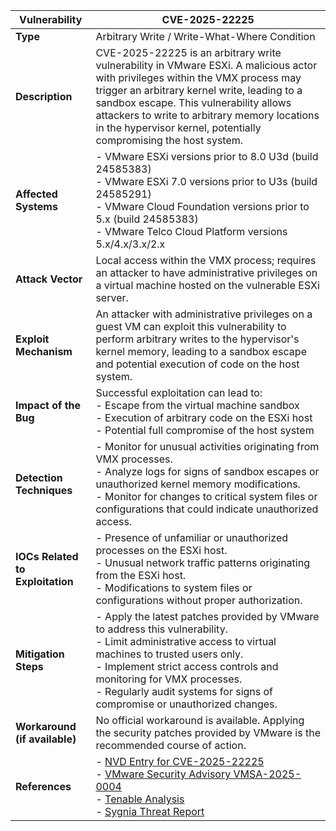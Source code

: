 | **Vulnerability**                     | **CVE-2025-22225** |
|------------------------------|-------------|
| **Type**    | Arbitrary Write / Write-What-Where Condition |
| **Description**              | CVE-2025-22225 is an arbitrary write vulnerability in VMware ESXi. A malicious actor with privileges within the VMX process may trigger an arbitrary kernel write, leading to a sandbox escape. This vulnerability allows attackers to write to arbitrary memory locations in the hypervisor kernel, potentially compromising the host system. |
| **Affected Systems**         | - VMware ESXi versions prior to 8.0 U3d (build 24585383)  <br> - VMware ESXi 7.0 versions prior to U3s (build 24585291)  <br> - VMware Cloud Foundation versions prior to 5.x (build 24585383)  <br> - VMware Telco Cloud Platform versions 5.x/4.x/3.x/2.x |
| **Attack Vector**            | Local access within the VMX process; requires an attacker to have administrative privileges on a virtual machine hosted on the vulnerable ESXi server. |
| **Exploit Mechanism**        | An attacker with administrative privileges on a guest VM can exploit this vulnerability to perform arbitrary writes to the hypervisor's kernel memory, leading to a sandbox escape and potential execution of code on the host system. |
| **Impact of the Bug**        | Successful exploitation can lead to: <br> - Escape from the virtual machine sandbox <br> - Execution of arbitrary code on the ESXi host <br> - Potential full compromise of the host system |
| **Detection Techniques**     | - Monitor for unusual activities originating from VMX processes. <br> - Analyze logs for signs of sandbox escapes or unauthorized kernel memory modifications. <br> - Monitor for changes to critical system files or configurations that could indicate unauthorized access.|
| **IOCs Related to Exploitation** | - Presence of unfamiliar or unauthorized processes on the ESXi host. <br> - Unusual network traffic patterns originating from the ESXi host. <br> - Modifications to system files or configurations without proper authorization. |
| **Mitigation Steps**         | - Apply the latest patches provided by VMware to address this vulnerability. <br> - Limit administrative access to virtual machines to trusted users only. <br> - Implement strict access controls and monitoring for VMX processes. <br> - Regularly audit systems for signs of compromise or unauthorized changes. |
| **Workaround (if available)** | No official workaround is available. Applying the security patches provided by VMware is the recommended course of action. |
| **References**               | - [NVD Entry for CVE-2025-22225](https://nvd.nist.gov/vuln/detail/CVE-2025-22225) <br> - [VMware Security Advisory VMSA-2025-0004](https://nvd.nist.gov/vuln/detail/CVE-2025-22225) <br> - [Tenable Analysis](https://www.tenable.com/blog/cve-2025-22224-cve-2025-22225-cve-2025-22226-zero-day-vulnerabilities-in-vmware-esxi) <br> - [Sygnia Threat Report](https://www.sygnia.co/threat-reports-and-advisories/breaking-the-virtual-barrier-web-shell-to-ransomware/) |

